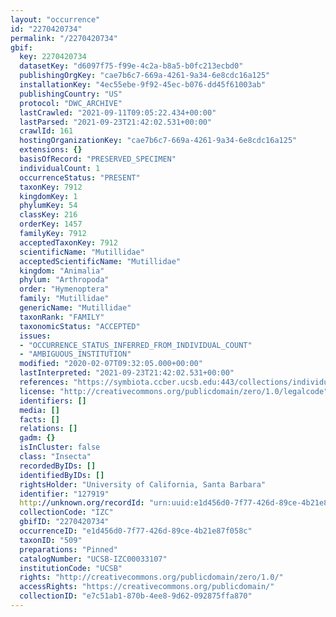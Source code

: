 ```yaml
---
layout: "occurrence"
id: "2270420734"
permalink: "/2270420734"
gbif:
  key: 2270420734
  datasetKey: "d6097f75-f99e-4c2a-b8a5-b0fc213ecbd0"
  publishingOrgKey: "cae7b6c7-669a-4261-9a34-6e8cdc16a125"
  installationKey: "4ec55ebe-9f92-45ec-b076-dd45f61003ab"
  publishingCountry: "US"
  protocol: "DWC_ARCHIVE"
  lastCrawled: "2021-09-11T09:05:22.434+00:00"
  lastParsed: "2021-09-23T21:42:02.531+00:00"
  crawlId: 161
  hostingOrganizationKey: "cae7b6c7-669a-4261-9a34-6e8cdc16a125"
  extensions: {}
  basisOfRecord: "PRESERVED_SPECIMEN"
  individualCount: 1
  occurrenceStatus: "PRESENT"
  taxonKey: 7912
  kingdomKey: 1
  phylumKey: 54
  classKey: 216
  orderKey: 1457
  familyKey: 7912
  acceptedTaxonKey: 7912
  scientificName: "Mutillidae"
  acceptedScientificName: "Mutillidae"
  kingdom: "Animalia"
  phylum: "Arthropoda"
  order: "Hymenoptera"
  family: "Mutillidae"
  genericName: "Mutillidae"
  taxonRank: "FAMILY"
  taxonomicStatus: "ACCEPTED"
  issues:
  - "OCCURRENCE_STATUS_INFERRED_FROM_INDIVIDUAL_COUNT"
  - "AMBIGUOUS_INSTITUTION"
  modified: "2020-02-07T09:32:05.000+00:00"
  lastInterpreted: "2021-09-23T21:42:02.531+00:00"
  references: "https://symbiota.ccber.ucsb.edu:443/collections/individual/index.php?occid=127919"
  license: "http://creativecommons.org/publicdomain/zero/1.0/legalcode"
  identifiers: []
  media: []
  facts: []
  relations: []
  gadm: {}
  isInCluster: false
  class: "Insecta"
  recordedByIDs: []
  identifiedByIDs: []
  rightsHolder: "University of California, Santa Barbara"
  identifier: "127919"
  http://unknown.org/recordId: "urn:uuid:e1d456d0-7f77-426d-89ce-4b21e87f058c"
  collectionCode: "IZC"
  gbifID: "2270420734"
  occurrenceID: "e1d456d0-7f77-426d-89ce-4b21e87f058c"
  taxonID: "509"
  preparations: "Pinned"
  catalogNumber: "UCSB-IZC00033107"
  institutionCode: "UCSB"
  rights: "http://creativecommons.org/publicdomain/zero/1.0/"
  accessRights: "https://creativecommons.org/publicdomain/"
  collectionID: "e7c51ab1-870b-4ee8-9d62-092875ffa870"
---
```


